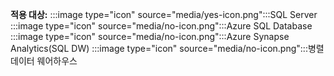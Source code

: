 <Token>**적용 대상:** :::image type="icon" source="media/yes-icon.png":::SQL Server :::image type="icon" source="media/no-icon.png":::Azure SQL Database :::image type="icon" source="media/no-icon.png":::Azure Synapse Analytics(SQL DW) :::image type="icon" source="media/no-icon.png":::병렬 데이터 웨어하우스 </Token>

